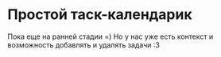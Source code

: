 # Простой таск-календарик

Пока еще на ранней стадии =) Но у нас уже есть контекст и возможность добавлять и удалять задачи :3